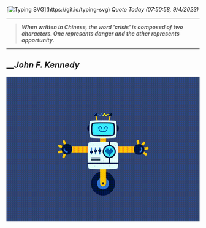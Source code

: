 [![Typing SVG](https://readme-typing-svg.herokuapp.com?font=Press+Start+2P&color=C2F784&size=35&width=900&height=100&lines=Hello+World%2C+I'm+Hung+!)](https://git.io/typing-svg) 
_Quote Today (07:50:58, 9/4/2023)_
___
>**_When written in Chinese, the word 'crisis' is composed of two characters. One represents danger and the other represents opportunity._**
___

## __**_John F. Kennedy_**

![RobotDance](src/assets/images/robot-dancing-dribble.gif?style=center)
